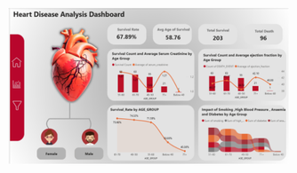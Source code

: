 ![image alt](https://github.com/Kalisetti-dileep/Heart_Disease_Analysis_Dashboard/blob/main/project%20image.png)
